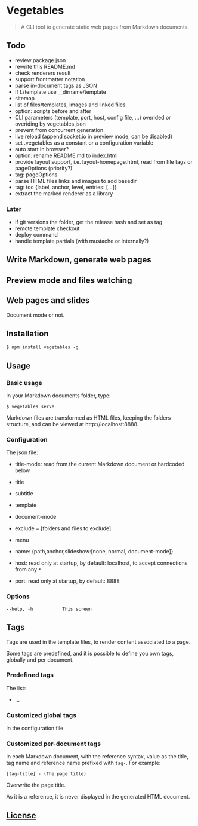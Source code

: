 # Vegetables

> A CLI tool to generate static web pages from Markdown documents.

## Todo

- review package.json
- rewrite this README.md
- check renderers result
- support frontmatter notation
- parse in-document tags as JSON
- if !./template use __dirname/template
- sitemap
- list of files/templates, images and linked files
- option: scripts before and after
- CLI parameters (template, port, host, config file, ...) overided or overiding by vegetables.json
- prevent from concurrent generation
- live reload (append socket.io in preview mode, can be disabled)
- set .vegetables as a constant or a configuration variable
- auto start in browser?
- option: rename README.md to index.html
- provide layout support, i.e. layout-homepage.html, read from file tags or pageOptions (priority?)
- tag: pageOptions
- parse HTML files links and images to add basedir
- tag: toc {label, anchor, level, entries: [...]}
- extract the marked renderer as a library

### Later

- if git versions the folder, get the release hash and set as tag
- remote template checkout
- deploy command
- handle template partials (with mustache or internally?)


## Write Markdown, generate web pages

## Preview mode and files watching

## Web pages and slides

Document mode or not.

## Installation

    $ npm install vegetables -g

## Usage

### Basic usage

In your Markdown documents folder, type:

    $ vegetables serve

Markdown files are transformed as HTML files, keeping the folders structure, and can be viewed at http://localhost:8888.

### Configuration

The json file:

- title-mode: read from the current Markdown document or hardcoded below
- title
- subtitle
- template
- document-mode
- exclude = [folders and files to exclude]
- menu
 - name: {path,anchor,slideshow:[none, normal, document-mode]}

- host: read only at startup, by default: localhost, to accept connections from any `*`
- port: read only at startup, by default: 8888

### Options

```
--help, -h           This screen
```

## Tags

Tags are used in the template files, to render content associated to a page.

Some tags are predefined, and it is possible to define you own tags, globally and per document.

### Predefined tags

The list:

- ...

### Customized global tags

In the configuration file

### Customized per-document tags

In each Markdown document, with the reference syntax, value as the title, tag name and reference name prefixed with `tag-`. For example:

    [tag-title] - (The page title)

Overwrite the page title.

As it is a reference, it is never displayed in the generated HTML document.



## [License](LICENSE)